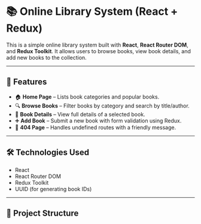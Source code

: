 # 📚 Online Library System (React + Redux)

This is a simple online library system built with **React**, **React Router DOM**, and **Redux Toolkit**. It allows users to browse books, view book details, and add new books to the collection.

---

## 🚀 Features

- 🏠 **Home Page** – Lists book categories and popular books.
- 🔍 **Browse Books** – Filter books by category and search by title/author.
- 📖 **Book Details** – View full details of a selected book.
- ➕ **Add Book** – Submit a new book with form validation using Redux.
- 🚫 **404 Page** – Handles undefined routes with a friendly message.

---

## 🛠️ Technologies Used

- React
- React Router DOM
- Redux Toolkit
- UUID (for generating book IDs)

---

## 📂 Project Structure
